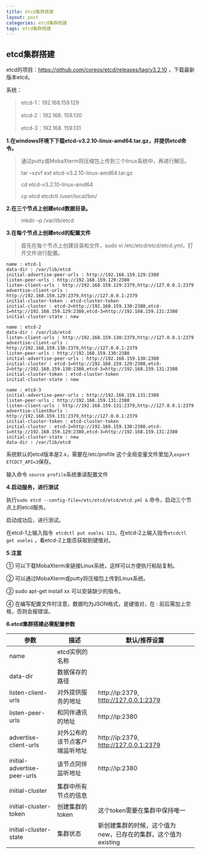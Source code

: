 ```yaml
---
title: etcd集群搭建
layout: post
categories: etcd集群搭建
tags: etcd集群搭建
---
```

## etcd集群搭建

etcd的项目：https://github.com/coreos/etcd/releases/tag/v3.2.10 ，下载最新版本etcd。

系统：

> etcd-1：192.168.159.129
>
> etcd-2：192.168. 159.130
>
> etcd-3：192.168. 159.131

**1.在windows环境下下载etcd-v3.2.10-linux-amd64.tar.gz，并提供etcd命令。**

> 通过putty或MobaXterm将压缩包上传到三个linux系统中，再进行解压。
>
> tar –xzvf ext etcd-v3.2.10-linux-amd64.tar.gz
>
> cd etcd-v3.2.10-linux-amd64
>
> cp etcd etcdctl /user/local/bin/

**2.在三个节点上创建etcd数据目录。**

> mkdir –p /var/lib/etcd

**3.在每个节点上创建etcd的配置文件**

> 首先在每个节点上创建目录和文件，sudo vi /etc/etcd/etcd/etcd.yml，打开文件进行配置。

```
name : etcd-1
data-dir : /var/lib/etcd
initial-advertise-peer-urls : http://192.168.159.129:2380
listen-peer-urls : http://192.168.159.129:2380
listen-client-urls : http://192.168.159.129:2379,http://127.0.0.1:2379
advertise-client-urls : http://192.168.159.129:2379,http://127.0.0.1:2379
initial-cluster-token : etcd-cluster-token
initial-cluster : etcd-2=http://192.168.159.130:2380,etcd-1=http://192.168.159.129:2380,etcd-3=http://192.168.159.131:2380
initial-cluster-state : new
```

```
name : etcd-2
data-dir : /var/lib/etcd
listen-client-urls : http://192.168.159.130:2379,http://127.0.0.1:2379
advertise-client-urls : http://192.168.159.130:2379,http://127.0.0.1:2379
listen-peer-urls : http://192.168.159.130:2380
initial-advertise-peer-urls : http://192.168.159.130:2380
initial-cluster : etcd-1=http://192.168.159.129:2380,etcd-2=http://192.168.159.130:2380,etcd-3=http://192.168.159.131:2380
initial-cluster-token : etcd-cluster-token
initial-cluster-state : new
```

```
name : etcd-3
initial-advertise-peer-urls : http://192.168.159.131:2380
listen-peer-urls : http://192.168.159.131:2380
listen-client-urls : http://192.168.159.131:2379,http://127.0.0.1:2379
advertise-client0urls : http://192.168.159.131:2379,http://127.0.0.1:2379
initial-cluster-token : etcd-cluster-token
initial-cluster : etcd-2=http://192.168.159.130:2380,etcd-1=http://192.168.159.129:2380,etcd-3=http://192.168.159.131:2380
initial-cluster-state : new
data-dir : /var/lib/etcd
```

 系统默认的etcd版本是2.x，需要在/etc/profile 这个全局变量文件里加入`export ETCDCT_API=3`保存。

 输入命令 `source profile`系统重读配置文件

**4.启动服务，进行测试**

执行`sudo etcd --config-file=/etc/etcd/etcd/etcd.yml &` 命令，启动三个节点上的etcd服务。

启动成功后，进行测试。

在etcd-1上输入指令` etcdctl put xuelei 123`，在etcd-2上输入指令`etcdctl get xuelei` ，看etcd-2上能否获取到键值对。

**5.注意**

①   可以下载MobaXterm来链接Linux系统，这样可以方便执行粘贴复制。

②   可以通过MobaXterm或putty将压缩包上传到Linux系统。

③   sudo apt-get install xx 可以安装缺少的指令。

④   在编写配置文件时注意，数据均为JSON格式，是键值对，在 : 前后需加上空格，否则会报错误。

**6.etcd集群搭建必需配置参数**

| 参数                        | 描述                           | 默认/推荐设置                                                |
| --------------------------- | ------------------------------ | ------------------------------------------------------------ |
| name                        | etcd实例的名称                 |                                                              |
| data-dir                    | 数据保存的路径                 |                                                              |
| listen-client-urls          | 对外提供服务的地址             | http://ip:2379,   http://127.0.0.1:2379                |
| listen-peer-urls            | 和同伴通讯的地址               | http://ip:2380                                               |
| advertise-client-urls       | 对外公布的该节点客户端监听地址 | http://ip:2379,   http://127.0.0.1:2379                 |
| initial-advertise-peer-urls | 该节点同伴监听地址             | http://ip:2380                                               |
| initial-cluster             | 集群中所有节点的信息           |                                                              |
| initial-cluster-token       | 创建集群的token                | 这个token需要在集群中保持唯一                                |
| initial-cluster-state       | 集群状态                       | 新创建集群的时候，这个值为new，已存在的集群，这个值为existing |